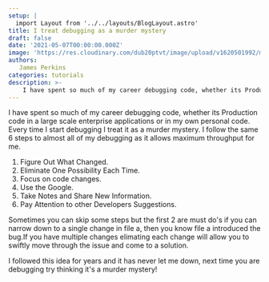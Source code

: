 ```yaml
---
setup: |
  import Layout from '../../layouts/BlogLayout.astro'
title: I treat debugging as a murder mystery
draft: false
date: '2021-05-07T00:00:00.000Z'
image: 'https://res.cloudinary.com/dub20ptvt/image/upload/v1620501992/murder-mystery_tmmku1.jpg'
authors:
   James Perkins
categories: tutorials
description: >-
    I have spent so much of my career debugging code, whether its Production code in a large scale enterprise applications or in my own personal code. Every time I start debugging I treat it as a murder mystery.
---
```


I have spent so much of my career debugging code, whether its Production code in a large scale enterprise applications or in my own personal code. Every time I start debugging I treat it as a murder mystery. I follow the same 6 steps to almost all of my debugging as it allows maximum throughput for me.

1. Figure Out What Changed.
2. Eliminate One Possibility Each Time.
3. Focus on code changes.
4. Use the Google.
5. Take Notes and Share New Information.
6. Pay Attention to other Developers Suggestions.

Sometimes you can skip some steps but the first 2 are must do's if you can narrow down to a single change in file a, then you know file a introduced the bug.If you have multiple changes elimating each change will allow you to swiftly move through the issue and come to a solution.

I followed this idea for years and it has never let me down, next time you are debugging try thinking it's a murder mystery!
